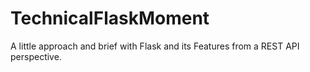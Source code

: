 # TechnicalFlaskMoment
A little approach and brief with Flask and its Features from a REST API perspective.
